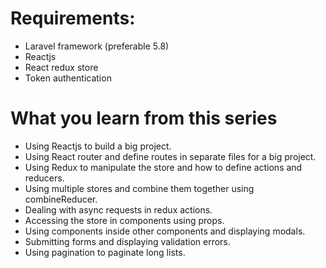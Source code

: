 # Requirements:
- Laravel framework (preferable 5.8)
- Reactjs
- React redux store
- Token authentication

# What you learn from this series
- Using Reactjs to build a big project.
- Using React router and define routes in separate files for a big project.
- Using Redux to manipulate the store and how to define actions and reducers.
- Using multiple stores and combine them together using combineReducer.
- Dealing with async requests in redux actions.
- Accessing the store in components using props.
- Using components inside other components and displaying modals.
- Submitting forms and displaying validation errors.
- Using pagination to paginate long lists.
